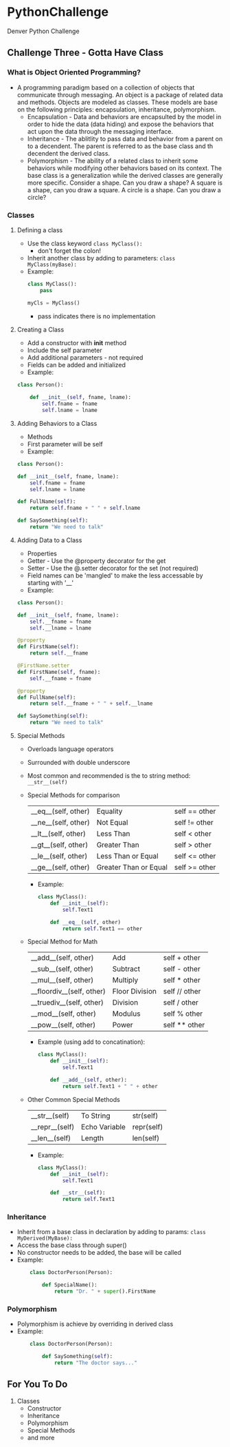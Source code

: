 # PythonChallenge
Denver Python Challenge

## Challenge Three - Gotta Have Class
### What is Object Oriented Programming?
* A programming paradigm based on a collection of objects that communicate through messaging. An object is a package of related data and methods. Objects are modeled as classes. These models are base on the following principles: encapsulation, inheritance, polymorphism.
    - Encapsulation - Data and behaviors are encapsulted by the model in order to hide the data (data hiding) and expose the behaviors that act upon the data through the messaging interface.
    - Inheritance - The ablitlity to pass data and behavior from a parent on to a decendent. The parent is referred to as the base class and th decendent the derived class.
    - Polymorphism - The ability of a related class to inherit some behaviors while modifying other behaviors based on its context. The base class is a generalization while the derived classes are generally more specific. Consider a shape. Can you draw a shape? A square is a shape, can you draw a square. A circle is a shape. Can you draw a circle?
### Classes
1. Defining a class
    * Use the class keyword `class MyClass():` 
        - don't forget the colon!
    * Inherit another class by adding to parameters: `class MyClass(myBase):`
    * Example:
        ```python
        class MyClass():
            pass

        myCls = MyClass()
        ```
        - pass indicates there is no implementation
1. Creating a Class
    * Add a constructor with __init__ method
    * Include the self parameter
    * Add additional parameters - not required
    * Fields can be added and initialized
    * Example:
    ```python
    class Person():
        
        def __init__(self, fname, lname):
            self.fname = fname
            self.lname = lname
    ```
1. Adding Behaviors to a Class
    * Methods
    * First parameter will be self
    * Example:
    ```python
    class Person():
    
    def __init__(self, fname, lname):
        self.fname = fname
        self.lname = lname

    def FullName(self):
        return self.fname + " " + self.lname

    def SaySomething(self):
        return "We need to talk"
    ```

1. Adding Data to a Class
    * Properties
    * Getter - Use the @property decorator for the get
    * Setter - Use the @<property name>.setter decorator for the set (not required)
    * Field names can be 'mangled' to make the less accessable by starting with '__'
    * Example:
    ```python
    class Person():
    
    def __init__(self, fname, lname):
        self.__fname = fname
        self.__lname = lname

    @property
    def FirstName(self):
        return self.__fname

    @FirstName.setter
    def FirstName(self, fname):
        self.__fname = fname

    @property
    def FullName(self):
        return self.__fname + " " + self.__lname

    def SaySomething(self):
        return "We need to talk"
    ```
1. Special Methods
    * Overloads language operators
    * Surrounded with double underscore
    * Most common and recommended is the to string method: `__str__(self)`
    * Special Methods for comparison

        <table>
            <tr>
                <td>__eq__(self, other)</td>
                <td>Equality</td>
                <td>self == other</td>
            </tr>
            <tr>
                <td>__ne__(self, other)</td>
                <td>Not Equal</td>
                <td>self != other</td>
            </tr>
            <tr>
                <td>__lt__(self, other)</td>
                <td>Less Than</td>
                <td>self < other</td>
            </tr>
            <tr>
                <td>__gt__(self, other)</td>
                <td>Greater Than</td>
                <td>self > other</td>
            </tr>
            <tr>
                <td>__le__(self, other)</td>
                <td>Less Than or Equal</td>
                <td>self <= other</td>
            </tr>
            <tr>
                <td>__ge__(self, other)</td>
                <td>Greater Than or Equal</td>
                <td>self >= other</td>
            </tr>
        </table>

        - Example:
            ```python
            class MyClass():
                def __init__(self):
                    self.Text1

                def __eq__(self, other)
                    return self.Text1 == other
            ```
    * Special Method for Math

        <table>
            <tr>
                <td>__add__(self, other)</td>
                <td>Add</td>
                <td>self + other</td>
            </tr>
            <tr>
                <td>__sub__(self, other)</td>
                <td>Subtract</td>
                <td>self - other</td>
            </tr>
            <tr>
                <td>__mul__(self, other)</td>
                <td>Multiply</td>
                <td>self * other</td>
            </tr>
            <tr>
                <td>__floordiv__(self, other)</td>
                <td>Floor Division</td>
                <td>self // other</td>
            </tr>
            <tr>
                <td>__truediv__(self, other)</td>
                <td>Division</td>
                <td>self / other</td>
            </tr>
            <tr>
                <td>__mod__(self, other)</td>
                <td>Modulus</td>
                <td>self % other</td>
            </tr>
            <tr>
                <td>__pow__(self, other)</td>
                <td>Power</td>
                <td>self ** other</td>
            </tr>
        </table>

        - Example (using add to concatination):
            ```python
            class MyClass():
                def __init__(self):
                    self.Text1

                def __add__(self, other):
                    return self.Text1 + " " + other
            ```
    * Other Common Special Methods

        <table>
            <tr>
                <td>__str__(self)</td>
                <td>To String</td>
                <td>str(self)</td>
            </tr>
            <tr>
                <td>__repr__(self)</td>
                <td>Echo Variable</td>
                <td>repr(self)</td>
            </tr>
            <tr>
                <td>__len__(self)</td>
                <td>Length</td>
                <td>len(self)</td>
            </tr>
        </table>

        - Example:
            ```python
            class MyClass():
                def __init__(self):
                    self.Text1

                def __str__(self):
                    return self.Text1
            ```
### Inheritance
* Inherit from a base class in declaration by adding to params: `class MyDerived(MyBase):`
* Access the base class through super()
* No constructor needs to be added, the base will be called
* Example:
    ```python
        class DoctorPerson(Person):

            def SpecialName():
                return "Dr. " + super().FirstName
    ```
### Polymorphism
* Polymorphism is achieve by overriding in derived class
* Example:
    ```python
        class DoctorPerson(Person):

            def SaySomething(self):
                return "The doctor says..."
    ```
## For You To Do
1. Classes
    * Constructor
    * Inheritance
    * Polymorphism
    * Special Methods
    * and more
